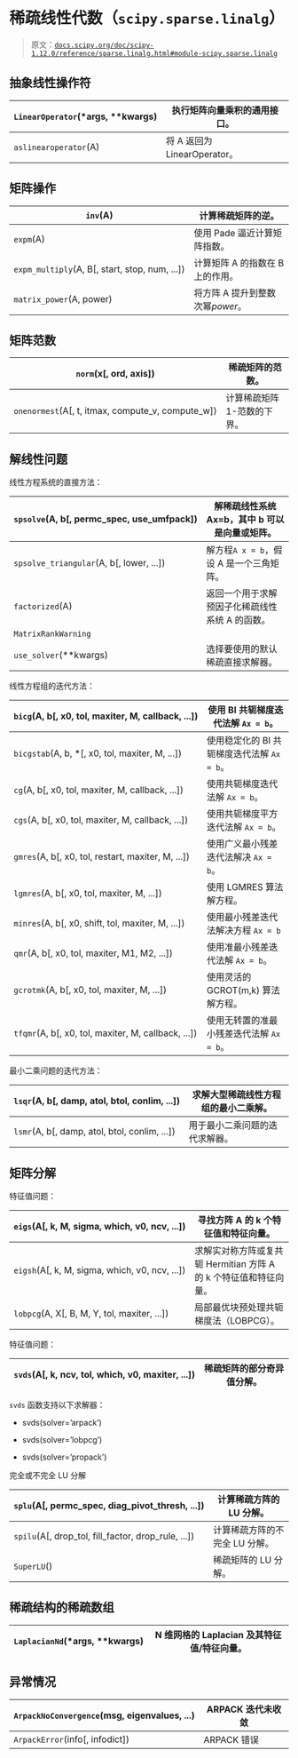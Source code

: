 # 稀疏线性代数（`scipy.sparse.linalg`）

> 原文：[`docs.scipy.org/doc/scipy-1.12.0/reference/sparse.linalg.html#module-scipy.sparse.linalg`](https://docs.scipy.org/doc/scipy-1.12.0/reference/sparse.linalg.html#module-scipy.sparse.linalg)

## 抽象线性操作符

| `LinearOperator`(*args, **kwargs) | 执行矩阵向量乘积的通用接口。 |
| --- | --- |
| `aslinearoperator`(A) | 将 A 返回为 LinearOperator。 |

## 矩阵操作

| `inv`(A) | 计算稀疏矩阵的逆。 |
| --- | --- |
| `expm`(A) | 使用 Pade 逼近计算矩阵指数。 |
| `expm_multiply`(A, B[, start, stop, num, ...]) | 计算矩阵 A 的指数在 B 上的作用。 |
| `matrix_power`(A, power) | 将方阵 A 提升到整数次幂*power*。 |

## 矩阵范数

| `norm`(x[, ord, axis]) | 稀疏矩阵的范数。 |
| --- | --- |
| `onenormest`(A[, t, itmax, compute_v, compute_w]) | 计算稀疏矩阵 1-范数的下界。 |

## 解线性问题

线性方程系统的直接方法：

| `spsolve`(A, b[, permc_spec, use_umfpack]) | 解稀疏线性系统 Ax=b，其中 b 可以是向量或矩阵。 |
| --- | --- |
| `spsolve_triangular`(A, b[, lower, ...]) | 解方程`A x = b`，假设 A 是一个三角矩阵。 |
| `factorized`(A) | 返回一个用于求解预因子化稀疏线性系统 A 的函数。 |
| `MatrixRankWarning` |  |
| `use_solver`(**kwargs) | 选择要使用的默认稀疏直接求解器。 |

线性方程组的迭代方法：

| `bicg`(A, b[, x0, tol, maxiter, M, callback, ...]) | 使用 BI 共轭梯度迭代法解 `Ax = b`。 |
| --- | --- |
| `bicgstab`(A, b, *[, x0, tol, maxiter, M, ...]) | 使用稳定化的 BI 共轭梯度迭代法解 `Ax = b`。 |
| `cg`(A, b[, x0, tol, maxiter, M, callback, ...]) | 使用共轭梯度迭代法解 `Ax = b`。 |
| `cgs`(A, b[, x0, tol, maxiter, M, callback, ...]) | 使用共轭梯度平方迭代法解 `Ax = b`。 |
| `gmres`(A, b[, x0, tol, restart, maxiter, M, ...]) | 使用广义最小残差迭代法解决 `Ax = b`。 |
| `lgmres`(A, b[, x0, tol, maxiter, M, ...]) | 使用 LGMRES 算法解方程。 |
| `minres`(A, b[, x0, shift, tol, maxiter, M, ...]) | 使用最小残差迭代法解决方程 `Ax = b` |
| `qmr`(A, b[, x0, tol, maxiter, M1, M2, ...]) | 使用准最小残差迭代法解 `Ax = b`。 |
| `gcrotmk`(A, b[, x0, tol, maxiter, M, ...]) | 使用灵活的 GCROT(m,k) 算法解方程。 |
| `tfqmr`(A, b[, x0, tol, maxiter, M, callback, ...]) | 使用无转置的准最小残差迭代法解 `Ax = b`。 |

最小二乘问题的迭代方法：

| `lsqr`(A, b[, damp, atol, btol, conlim, ...]) | 求解大型稀疏线性方程组的最小二乘解。 |
| --- | --- |
| `lsmr`(A, b[, damp, atol, btol, conlim, ...]) | 用于最小二乘问题的迭代求解器。 |

## 矩阵分解

特征值问题：

| `eigs`(A[, k, M, sigma, which, v0, ncv, ...]) | 寻找方阵 A 的 k 个特征值和特征向量。 |
| --- | --- |
| `eigsh`(A[, k, M, sigma, which, v0, ncv, ...]) | 求解实对称方阵或复共轭 Hermitian 方阵 A 的 k 个特征值和特征向量。 |
| `lobpcg`(A, X[, B, M, Y, tol, maxiter, ...]) | 局部最优块预处理共轭梯度法（LOBPCG）。 |

特征值问题：

| `svds`(A[, k, ncv, tol, which, v0, maxiter, ...]) | 稀疏矩阵的部分奇异值分解。 |
| --- | --- |

`svds` 函数支持以下求解器：

+   svds(solver=’arpack’)

+   svds(solver=’lobpcg’)

+   svds(solver=’propack’)

完全或不完全 LU 分解

| `splu`(A[, permc_spec, diag_pivot_thresh, ...]) | 计算稀疏方阵的 LU 分解。 |
| --- | --- |
| `spilu`(A[, drop_tol, fill_factor, drop_rule, ...]) | 计算稀疏方阵的不完全 LU 分解。 |
| `SuperLU`() | 稀疏矩阵的 LU 分解。 |

## 稀疏结构的稀疏数组

| `LaplacianNd`(*args, **kwargs) | N 维网格的 Laplacian 及其特征值/特征向量。 |
| --- | --- |

## 异常情况

| `ArpackNoConvergence`(msg, eigenvalues, ...) | ARPACK 迭代未收敛 |
| --- | --- |
| `ArpackError`(info[, infodict]) | ARPACK 错误 |
